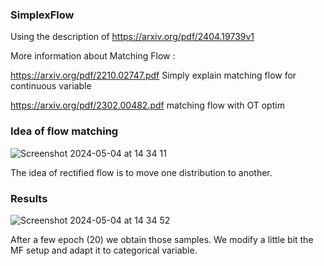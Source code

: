 ### SimplexFlow

Using the description of https://arxiv.org/pdf/2404.19739v1

More information about Matching Flow :

https://arxiv.org/pdf/2210.02747.pdf Simply explain matching flow for continuous variable

https://arxiv.org/pdf/2302.00482.pdf matching flow with OT optim

### Idea of flow matching

![Screenshot 2024-05-04 at 14 34 11](https://github.com/Forbu/SimplexFlow/assets/11457947/e58d301f-b3ce-4060-8276-541f6399cac5)

The idea of rectified flow is to move one distribution to another.

### Results

![Screenshot 2024-05-04 at 14 34 52](https://github.com/Forbu/SimplexFlow/assets/11457947/2f91732b-3807-4520-ae85-dc56fb810906)

After a few epoch (20) we obtain those samples.
We modify a little bit the MF setup and adapt it to categorical variable.
